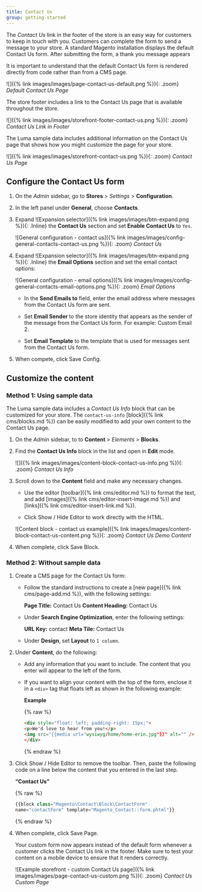 ```yaml
---
title: Contact Us
group: getting-started
---
```


The _Contact Us_ link in the footer of the store is an easy way for customers to keep in touch with you. Customers can complete the form to send a message to your store. A standard Magento installation displays the default Contact Us form. After submitting the form, a thank you message appears

It is important to understand that the default Contact Us form is rendered directly from code rather than from a CMS page.

![]({% link images/images/page-contact-us-default.png %}){: .zoom}
_Default Contact Us Page_

The store footer includes a link to the Contact Us page that is available throughout the store.

![]({% link images/images/storefront-footer-contact-us.png %}){: .zoom}
_Contact Us Link in Footer_

The Luma sample data includes additional information on the Contact Us page that shows how you might customize the page for your store.

![]({% link images/images/storefront-contact-us.png %}){: .zoom}
_Contact Us Page_

## Configure the Contact Us form

1. On the _Admin_ sidebar, go to **Stores** > _Settings_ > **Configuration**.

1. In the left panel under **General**, choose **Contacts**.

1. Expand ![Expansion selector]({% link images/images/btn-expand.png %}){: .Inline} the **Contact Us** section and set **Enable Contact Us** to `Yes`.

   ![General configuration - contact us]({% link images/images/config-general-contacts-contact-us.png %}){: .zoom}
   _Contact Us_

1. Expand ![Expansion selector]({% link images/images/btn-expand.png %}){: .Inline} the **Email Options** section and set the email contact options:

    ![General configuration - email options]({% link images/images/config-general-contacts-email-options.png %}){: .zoom}
    _Email Options_

    - In the **Send Emails to** field, enter the email address where messages from the Contact Us form are sent.

    - Set **Email Sender** to the store identity that appears as the sender of the message from the Contact Us form. For example: Custom Email 2.

    - Set **Email Template** to the template that is used for messages sent from the Contact Us form.

1. When compete, click <span class="btn">Save Config</span>.

## Customize the content

### Method 1: Using sample data

The Luma sample data includes a _Contact Us Info_ block that can be customized for your store. The `contact-us-info` [block]({% link cms/blocks.md %}) can be easily modified to add your own content to the Contact Us page.

1. On the _Admin_ sidebar, to to **Content** > _Elements_ > **Blocks**.

1. Find the **Contact Us Info** block in the list and open in **Edit** mode.

    ![]({% link images/images/content-block-contact-us-info.png %}){: .zoom}
    _Contact Us Info_

1. Scroll down to the **Content** field and make any necessary changes.

    - Use the editor [toolbar]({% link cms/editor.md %}) to format the text, and add [images]({% link cms/editor-insert-image.md %}) and [links]({% link cms/editor-insert-link.md %}).

    - Click <span class="btn">Show / Hide Editor</span> to work directly with the HTML.

    ![Content block - contact us example]({% link images/images/content-block-contact-us-content.png %}){: .zoom}
    _Contact Us Demo Content_

1. When complete, click <span class="btn">Save Block</span>.

### Method 2: Without sample data

1. Create a CMS page for the Contact Us form:

    - Follow the standard instructions to create a [new page]({% link cms/page-add.md %}), with the following settings:

      **Page Title:** Contact Us
      **Content Heading:** Contact Us

    - Under **Search Engine Optimization**, enter the following settings:

      **URL Key:** contact
      **Meta Tile:** Contact Us

    - Under **Design**, set **Layout** to `1 column`.

1. Under **Content**, do the following:

    - Add any information that you want to include. The content that you enter will appear to the left of the form.

    - If you want to align your content with the top of the form, enclose it in a `<div>` tag that floats left as shown in the following example:

      **Example**

      {% raw %}
      ```html
      <div style="float: left; padding-right: 15px;">
      <p>We'd love to hear from you!</p>
      <img src="{{media url="wysiwyg/home/home-erin.jpg"}}" alt="" />
      </div>
      ```
      {% endraw %}

1. Click <span class="btn">Show / Hide Editor</span> to remove the toolbar. Then, paste the following code on a line below the content that you entered in the last step.

    **“Contact Us”**

    {% raw %}
    ```javascript
    {{block class="Magento\Contact\Block\ContactForm"
    name="contactForm" template="Magento_Contact::form.phtml"}}
    ```
    {% endraw %}

1. When complete, click <span class="btn">Save Page</span>.

    Your custom form now appears instead of the default form whenever a customer clicks the Contact Us link in the footer. Make sure to test your content on a mobile device to ensure that it renders correctly.

    ![Example storefront - custom Contact Us page]({% link images/images/page-contact-us-custom.png %}){: .zoom}
    _Contact Us Custom Page_

